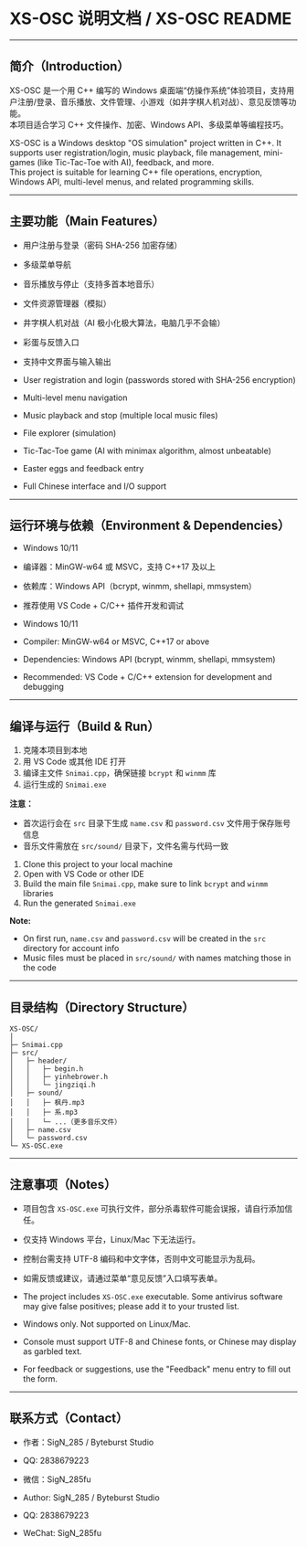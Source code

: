 # XS-OSC 说明文档 / XS-OSC README

---

## 简介（Introduction）

XS-OSC 是一个用 C++ 编写的 Windows 桌面端“仿操作系统”体验项目，支持用户注册/登录、音乐播放、文件管理、小游戏（如井字棋人机对战）、意见反馈等功能。  
本项目适合学习 C++ 文件操作、加密、Windows API、多级菜单等编程技巧。

XS-OSC is a Windows desktop "OS simulation" project written in C++. It supports user registration/login, music playback, file management, mini-games (like Tic-Tac-Toe with AI), feedback, and more.  
This project is suitable for learning C++ file operations, encryption, Windows API, multi-level menus, and related programming skills.

---

## 主要功能（Main Features）

- 用户注册与登录（密码 SHA-256 加密存储）
- 多级菜单导航
- 音乐播放与停止（支持多首本地音乐）
- 文件资源管理器（模拟）
- 井字棋人机对战（AI 极小化极大算法，电脑几乎不会输）
- 彩蛋与反馈入口
- 支持中文界面与输入输出

- User registration and login (passwords stored with SHA-256 encryption)
- Multi-level menu navigation
- Music playback and stop (multiple local music files)
- File explorer (simulation)
- Tic-Tac-Toe game (AI with minimax algorithm, almost unbeatable)
- Easter eggs and feedback entry
- Full Chinese interface and I/O support

---

## 运行环境与依赖（Environment & Dependencies）

- Windows 10/11
- 编译器：MinGW-w64 或 MSVC，支持 C++17 及以上
- 依赖库：Windows API（bcrypt, winmm, shellapi, mmsystem）
- 推荐使用 VS Code + C/C++ 插件开发和调试

- Windows 10/11
- Compiler: MinGW-w64 or MSVC, C++17 or above
- Dependencies: Windows API (bcrypt, winmm, shellapi, mmsystem)
- Recommended: VS Code + C/C++ extension for development and debugging

---

## 编译与运行（Build & Run）

1. 克隆本项目到本地
2. 用 VS Code 或其他 IDE 打开
3. 编译主文件 `Snimai.cpp`，确保链接 `bcrypt` 和 `winmm` 库
4. 运行生成的 `Snimai.exe`

**注意：**  
- 首次运行会在 `src` 目录下生成 `name.csv` 和 `password.csv` 文件用于保存账号信息
- 音乐文件需放在 `src/sound/` 目录下，文件名需与代码一致

1. Clone this project to your local machine
2. Open with VS Code or other IDE
3. Build the main file `Snimai.cpp`, make sure to link `bcrypt` and `winmm` libraries
4. Run the generated `Snimai.exe`

**Note:**  
- On first run, `name.csv` and `password.csv` will be created in the `src` directory for account info
- Music files must be placed in `src/sound/` with names matching those in the code

---

## 目录结构（Directory Structure）

```
XS-OSC/
│
├─ Snimai.cpp
├─ src/
│   ├─ header/
│   │   ├─ begin.h
│   │   ├─ yinhebrower.h
│   │   └─ jingziqi.h
│   ├─ sound/
│   │   ├─ 枫丹.mp3
│   │   ├─ 系.mp3
│   │   └─ ...（更多音乐文件）
│   ├─ name.csv
│   └─ password.csv
└─ XS-OSC.exe
```

---

## 注意事项（Notes）

- 项目包含 `XS-OSC.exe` 可执行文件，部分杀毒软件可能会误报，请自行添加信任。
- 仅支持 Windows 平台，Linux/Mac 下无法运行。
- 控制台需支持 UTF-8 编码和中文字体，否则中文可能显示为乱码。
- 如需反馈或建议，请通过菜单“意见反馈”入口填写表单。

- The project includes `XS-OSC.exe` executable. Some antivirus software may give false positives; please add it to your trusted list.
- Windows only. Not supported on Linux/Mac.
- Console must support UTF-8 and Chinese fonts, or Chinese may display as garbled text.
- For feedback or suggestions, use the "Feedback" menu entry to fill out the form.

---

## 联系方式（Contact）

- 作者：SigN_285 / Byteburst Studio
- QQ: 2838679223
- 微信：SigN_285fu

- Author: SigN_285 / Byteburst Studio
- QQ: 2838679223
- WeChat: SigN_285fu
